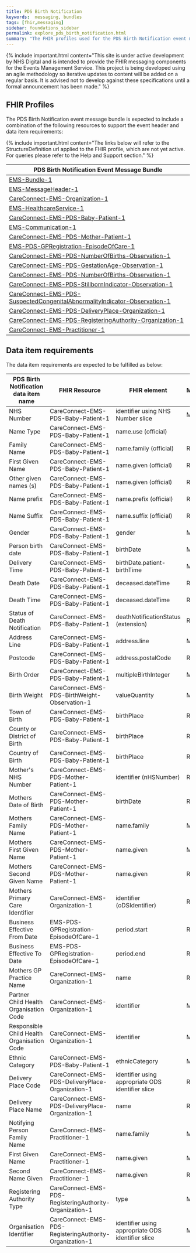 ```yaml
---
title: PDS Birth Notification
keywords:  messaging, bundles
tags: [fhir,messaging]
sidebar: foundations_sidebar
permalink: explore_pds_birth_notification.html
summary: "The FHIR profiles used for the PDS Birth Notification event message bundle"
---
```


{% include important.html content="This site is under active development by NHS Digital and is intended to provide the FHIR messaging components for the Events Management Service. This project is being developed using an agile methodology so iterative updates to content will be added on a regular basis. It is advised not to develop against these specifications until a formal announcement has been made." %}

## FHIR Profiles ##
The PDS Birth Notification event message bundle is expected to include a combination of the following resources to support the event header and data item requirements:

{% include important.html content="The links below will refer to the StructureDefinition url applied to the FHIR profile, which are not yet active. For queries please refer to the Help and Support section." %} 

| PDS Birth Notification Event Message Bundle                           |
|-----------------------------------------------------------------------|
| [EMS-Bundle-1](https://fhir.nhs.uk/STU3/StructureDefinition/EMS-Bundle-1)                                                          |
| [EMS-MessageHeader-1](https://fhir.nhs.uk/STU3/StructureDefinition/EMS-MessageHeader-1)                                                   |
| [CareConnect-EMS-Organization-1](https://fhir.nhs.uk/STU3/StructureDefinition/CareConnect-EMS-Organization-1)                                            |
| [EMS-HealthcareService-1](https://fhir.nhs.uk/STU3/StructureDefinition/EMS-HealthcareService-1)                                                 |
| [CareConnect-EMS-PDS-Baby-Patient-1](https://fhir.nhs.uk/STU3/StructureDefinition/CareConnect-EMS-PDS-Baby-Patient-1)                                            |
| [EMS-Communication-1](https://fhir.nhs.uk/STU3/StructureDefinition/EMS-Communication-1)                                                   |
| [CareConnect-EMS-PDS-Mother-Patient-1](https://fhir.nhs.uk/STU3/StructureDefinition/CareConnect-EMS-PDS-Mother-Patient-1)                                          |
| [EMS-PDS-GPRegistration-EpisodeOfCare-1](https://fhir.nhs.uk/STU3/StructureDefinition/EMS-PDS-GPRegistration-EpisodeOfCare-1)                                    |
| [CareConnect-EMS-PDS-NumberOfBirths-Observation-1](https://fhir.nhs.uk/STU3/StructureDefinition/CareConnect-EMS-PDS-NumberOfBirths-Observation-1)                             |
| [CareConnect-EMS-PDS-GestationAge-Observation-1](https://fhir.nhs.uk/STU3/StructureDefinition/CareConnect-EMS-PDS-GestationAge-Observation-1)                            |
| [CareConnect-EMS-PDS-NumberOfBirths-Observation-1](https://fhir.nhs.uk/STU3/StructureDefinition/CareConnect-EMS-PDS-NumberOfBirths-Observation-1)                          |
| [CareConnect-EMS-PDS-StillbornIndicator-Observation-1](https://fhir.nhs.uk/STU3/StructureDefinition/CareConnect-EMS-PDS-StillBornIndicator-Observation-1)                      |
| [CareConnect-EMS-PDS-SuspectedCongenitalAbnormalityIndicator-Observation-1](https://fhir.nhs.uk/STU3/StructureDefinition/CareConnect-EMS-PDS-SuspectedCongenitalAbnormalityIndicator-Observation-1) |
| [CareConnect-EMS-PDS-DeliveryPlace-Organization-1](https://fhir.nhs.uk/STU3/StructureDefinition/CareConnect-EMS-PDS-DeliveryPlace-Organization-1)                          |
| [CareConnect-EMS-PDS-RegisteringAuthority-Organization-1](https://fhir.nhs.uk/STU3/StructureDefinition/CareConnect-EMS-PDS-RegisteringAuthority-Organization-1)                   |
| [CareConnect-EMS-Practitioner-1](https://fhir.nhs.uk/STU3/StructureDefinition/CareConnect-EMS-Practitioner-1)                                            |

## Data item requirements  ##

The data item requirements are expected to be fulfilled as below:

| PDS Birth Notification data item name                   | FHIR Resource                                       | FHIR element                                      | Mandatory/Optional/Required |
|--------------------------------------------|-----------------------------------------------------|---------------------------------------------------|-----------------------------|
| NHS Number                                 | CareConnect-EMS-PDS-Baby-Patient-1                      | identifier using NHS Number slice                 | Mandatory                   |
| Name Type                                  | CareConnect-EMS-PDS-Baby-Patient-1                      | name.use (official)                                         |                             |
| Family Name                                | CareConnect-EMS-PDS-Baby-Patient-1                      | name.family (official)                                      | Required                    |
| First Given Name                           | CareConnect-EMS-PDS-Baby-Patient-1                      | name.given (official)                                        | Required                    |
| Other given names (s)                      | CareConnect-EMS-PDS-Baby-Patient-1                      | name.given (official)                                        | Required                    |
| Name prefix                                | CareConnect-EMS-PDS-Baby-Patient-1                      | name.prefix (official)                                       | Required                    |
| Name Suffix                                | CareConnect-EMS-PDS-Baby-Patient-1                      | name.suffix (official)                                       | Required                    |
| Gender                                     | CareConnect-EMS-PDS-Baby-Patient-1                      | gender                                            | Mandatory                   |
| Person birth date                          | CareConnect-EMS-PDS-Baby-Patient-1                      | birthDate                                         | Mandatory                   |
| Delivery Time                              | CareConnect-EMS-PDS-Baby-Patient-1                      | birthDate.patient-birthTime                       | Mandatory                   |
| Death Date                                 | CareConnect-EMS-PDS-Baby-Patient-1                      | deceased.dateTime                                 | Required                    |
| Death Time                                 | CareConnect-EMS-PDS-Baby-Patient-1                      | deceased.dateTime                                 | Required                    |
| Status of Death Notification               | CareConnect-EMS-PDS-Baby-Patient-1                      | deathNotificationStatus (extension)                                | Required                    |
| Address Line                               | CareConnect-EMS-PDS-Baby-Patient-1                      | address.line                                      | Mandatory                   |
| Postcode                                   | CareConnect-EMS-PDS-Baby-Patient-1                      | address.postalCode                                | Required                    |
| Birth Order                                | CareConnect-EMS-PDS-Baby-Patient-1                      | multipleBirthInteger                                  | Mandatory                   |
| Birth Weight                               | CareConnect-EMS-PDS-BirthWeight-Observation-1           | valueQuantity                                     | Mandatory                   |
| Town of Birth                              | CareConnect-EMS-PDS-Baby-Patient-1                      | birthPlace                                        | Required                    |
| County or District of Birth                | CareConnect-EMS-PDS-Baby-Patient-1                      | birthPlace                                        | Required                    |
| Country of Birth                           | CareConnect-EMS-PDS-Baby-Patient-1                      | birthPlace                                        | Required                    |
| Mother's NHS Number                        | CareConnect-EMS-PDS-Mother-Patient-1                    | identifier (nHSNumber)                 | Required                    |
| Mothers Date of Birth                      | CareConnect-EMS-PDS-Mother-Patient-1                    | birthDate                                         | Required                    |
| Mothers Family Name                        | CareConnect-EMS-PDS-Mother-Patient-1                    | name.family                                       | Mandatory                   |
| Mothers First Given Name                   | CareConnect-EMS-PDS-Mother-Patient-1                    | name.given                                        | Mandatory                   |
| Mothers Second Given Name                  | CareConnect-EMS-PDS-Mother-Patient-1                    | name.given                                        | Required                    |
| Mothers Primary Care Identifier            | CareConnect-EMS-Organization-1                          | identifier (oDSIdentifier) | Required                    |
| Business Effective From Date               | EMS-PDS-GPRegistration-EpisodeOfCare-1                  | period.start                                      | Required                    |
| Business Effective To Date                 | EMS-PDS-GPRegistration-EpisodeOfCare-1                  | period.end                                        | Required                    |
| Mothers GP Practice Name                   | CareConnect-EMS-Organization-1                          | name                                              | Required                    |
| Partner Child Health Organisation Code     | CareConnect-EMS-Organization-1                          | identifier                                        | Mandatory                   |
| Responsible Child Health Organisation Code | CareConnect-EMS-Organization-1                          | identifier                                        | Mandatory                   |
| Ethnic Category                            | CareConnect-EMS-PDS-Baby-Patient-1                      | ethnicCategory                                    | Mandatory                   |
| Delivery Place Code                        | CareConnect-EMS-PDS-DeliveryPlace-Organization-1        | identifier using appropriate ODS identifier slice | Required                    |
| Delivery Place Name                        | CareConnect-EMS-PDS-DeliveryPlace-Organization-1        | name                                              | Required                    |
| Notifying Person Family Name               | CareConnect-EMS-Practitioner-1                          | name.family                                       | Mandatory                   |
| First Given Name                           | CareConnect-EMS-Practitioner-1                          | name.given                                        | Mandatory                   |
| Second Name Given                          | CareConnect-EMS-Practitioner-1                          | name.given                                        | Required                    |
| Registering Authority Type                 | CareConnect-EMS-PDS-RegisteringAuthority-Organization-1 | type                                              | Mandatory                   |
| Organisation Identifier                    | CareConnect-EMS-PDS-RegisteringAuthority-Organization-1 | identifier using appropriate ODS identifier slice | Mandatory                   |


